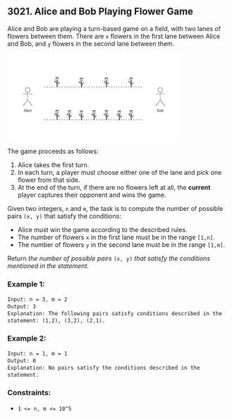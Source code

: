 ## 3021. Alice and Bob Playing Flower Game

Alice and Bob are playing a turn-based game on a field, with two lanes of flowers between them. There are ```x``` flowers in the first lane between Alice and Bob, and ```y``` flowers in the second lane between them.

![Description](images/description.png)

The game proceeds as follows:

1. Alice takes the first turn.
1. In each turn, a player must choose either one of the lane and pick one flower from that side.
1. At the end of the turn, if there are no flowers left at all, the **current** player captures their opponent and wins the game.

Given two integers, ```n``` and ```m```, the task is to compute the number of possible pairs ```(x, y)``` that satisfy the conditions:

* Alice must win the game according to the described rules.
* The number of flowers ```x``` in the first lane must be in the range ```[1,n]```.
* The number of flowers ```y``` in the second lane must be in the range ```[1,m]```.

Return *the number of possible pairs* ```(x, y)``` *that satisfy the conditions mentioned in the statement*.

### Example 1:
```
Input: n = 3, m = 2
Output: 3
Explanation: The following pairs satisfy conditions described in the statement: (1,2), (3,2), (2,1).
```
### Example 2:
```
Input: n = 1, m = 1
Output: 0
Explanation: No pairs satisfy the conditions described in the statement.
```

### Constraints:

* ```1 <= n, m <= 10^5```